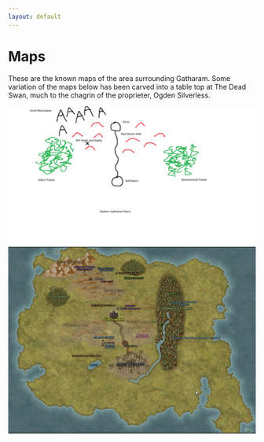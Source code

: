 ```yaml
---
layout: default
---
```

# Maps

These are the known maps of the area surrounding Gatharam. Some variation of the maps below has been carved into a table top at The Dead Swan, much to the chagrin of the proprieter, Ogden Silverless.

![Session 1](./assets/1.png)
![Session 8](./assets/6.png)
